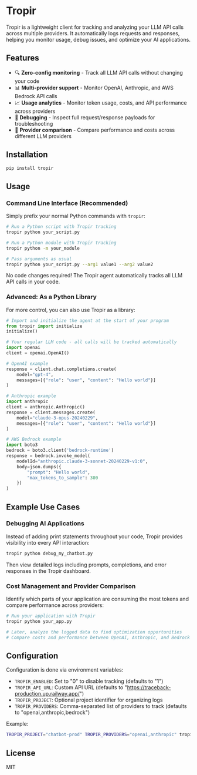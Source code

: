 # Tropir

Tropir is a lightweight client for tracking and analyzing your LLM API calls across multiple providers. It automatically logs requests and responses, helping you monitor usage, debug issues, and optimize your AI applications.

## Features

- 🔍 **Zero-config monitoring** - Track all LLM API calls without changing your code
- 📊 **Multi-provider support** - Monitor OpenAI, Anthropic, and AWS Bedrock API calls
- 📈 **Usage analytics** - Monitor token usage, costs, and API performance across providers
- 🐞 **Debugging** - Inspect full request/response payloads for troubleshooting
- 🔄 **Provider comparison** - Compare performance and costs across different LLM providers

## Installation

```bash
pip install tropir
```

## Usage

### Command Line Interface (Recommended)

Simply prefix your normal Python commands with `tropir`:

```bash
# Run a Python script with Tropir tracking
tropir python your_script.py

# Run a Python module with Tropir tracking
tropir python -m your_module

# Pass arguments as usual
tropir python your_script.py --arg1 value1 --arg2 value2
```

No code changes required! The Tropir agent automatically tracks all LLM API calls in your code.

### Advanced: As a Python Library

For more control, you can also use Tropir as a library:

```python
# Import and initialize the agent at the start of your program
from tropir import initialize
initialize()

# Your regular LLM code - all calls will be tracked automatically
import openai
client = openai.OpenAI()

# OpenAI example
response = client.chat.completions.create(
    model="gpt-4",
    messages=[{"role": "user", "content": "Hello world"}]
)

# Anthropic example
import anthropic
client = anthropic.Anthropic()
response = client.messages.create(
    model="claude-3-opus-20240229",
    messages=[{"role": "user", "content": "Hello world"}]
)

# AWS Bedrock example
import boto3
bedrock = boto3.client('bedrock-runtime')
response = bedrock.invoke_model(
    modelId="anthropic.claude-3-sonnet-20240229-v1:0",
    body=json.dumps({
        "prompt": "Hello world",
        "max_tokens_to_sample": 300
    })
)
```

## Example Use Cases

### Debugging AI Applications

Instead of adding print statements throughout your code, Tropir provides visibility into every API interaction:

```bash
tropir python debug_my_chatbot.py
```

Then view detailed logs including prompts, completions, and error responses in the Tropir dashboard.

### Cost Management and Provider Comparison

Identify which parts of your application are consuming the most tokens and compare performance across providers:

```python
# Run your application with Tropir
tropir python your_app.py

# Later, analyze the logged data to find optimization opportunities
# Compare costs and performance between OpenAI, Anthropic, and Bedrock
```

## Configuration

Configuration is done via environment variables:

- `TROPIR_ENABLED`: Set to "0" to disable tracking (defaults to "1")
- `TROPIR_API_URL`: Custom API URL (defaults to "https://traceback-production.up.railway.app/")
- `TROPIR_PROJECT`: Optional project identifier for organizing logs
- `TROPIR_PROVIDERS`: Comma-separated list of providers to track (defaults to "openai,anthropic,bedrock")

Example:
```bash
TROPIR_PROJECT="chatbot-prod" TROPIR_PROVIDERS="openai,anthropic" tropir python my_chatbot.py
```

## License

MIT 